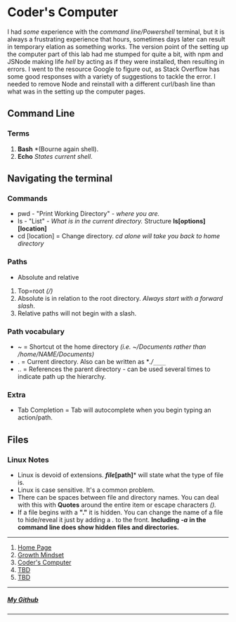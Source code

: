# Coder's Computer

I had *some* experience with the _command line/Powershell_ terminal, but it is always a frustrating experience that hours, sometimes
days later can result in temporary elation as something works. The version point of the setting up the computer part of this
lab had me stumped for quite a bit, with npm and JSNode making life *hell* by acting as if they were installed, then resulting in errors. I went to the resource Google to figure out, as Stack Overflow has some good responses with a variety of suggestions to tackle the error. I needed to remove Node and reinstall with a different curl/bash line than what was in the setting up the computer pages.

## Command Line 
### Terms

1. **Bash** *(Bourne again shell).
1. **Echo** *States current shell*.

## Navigating the terminal
### Commands

- pwd - "Print Working Directory" - _where you are._
- ls - "List" - _What is in the current directory._ Structure **ls[options][location]**
- cd [location] = Change directory. _cd alone will take you back to home directory_


### Paths

- Absolute and relative
1. Top=root *(/)*
1. Absolute is in relation to the root directory. *Always start with a forward slash*.
1. Relative paths will not begin with a slash.

### Path vocabulary

- ~ = Shortcut ot the home directory *(i.e. ~/Documents rather than /home/NAME/Documents)*
- . = Current directory. Also can be written as **./`____`*
- .. = References the parent directory - can be used several times to indicate path up the hierarchy.

### Extra
- Tab Completion = Tab will autocomplete when you begin typing an action/path.


## Files 

### Linux Notes

- Linux is devoid of extensions. ***file*[path]*** will state what the type of file is.
- Linux is case sensitive. It's a common problem.
- There can be spaces between file and directory names. You can deal with this with **Quotes** around the entire item or escape characters *(\).*
- If a file begins with a **"."** it is hidden. You can change the name of a file to hide/reveal it just by adding a *.* to the front. **Including** ***-a*** **in the command line does show hidden files and directories.**

***

1. [Home Page](/README.md)
1. [Growth Mindset](/Learning-Journal.md)
1. [Coder's Computer](/CODERS_COMPUTER.md)
1. [TBD](/Learning-Journal.md)
1. [TBD](/Learning-Journal.md)

***

##### [My Github](https://github.com/Ocsilius) 

***
